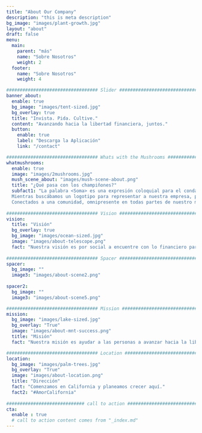 ```yaml
---
title: "About Our Company"
description: "this is meta description"
bg_image: "images/plant-growth.jpg"
layout: "about"
draft: false
menu:
  main:
    parent: "más"
    name: "Sobre Nosotros"
    weight: 2
  footer:
    name: "Sobre Nosotros"
    weight: 4

################################## Slider #####################################
banner_about:
  enable: true
  bg_image: "images/tent-sized.jpg"
  bg_overlay: true
  title: "Invista. Pida. Cultive."
  content: "Avanzando hacia la libertad financiera, juntos."
  button:
    enable: true
    label: "Descarga la Aplicación"
    link: "/contact"

################################## Whats with the Mushrooms #####################################
whatmushrooms:
  enable: true
  image: "images/2mushrooms.jpg"
  mush_scene_about: "images/mush-scene-about.png"
  title: "¿Qué pasa con los champiñones?"
  subfact1: "La palabra <Soma> es una expresión coloquial para el condado de Sonoma que se originó a partir de un grupo de nerds de hongos (Asociación de Micología del Condado de Sonoma).
  Mientras buscábamos un logotipo para representar a nuestra empresa, pensamos en nuestras raíces locales y amigos de los hongos. De nuestra búsqueda, encontramos que el hongo tiene muchas cualidades que buscábamos en una empresa.
  Conectados a una comunidad, omnipresente en todas partes de nuestro mundo, y con la capacidad de crecer y superarse con una capacidad de recuperación increíble, los hongos abarcan gran parte de lo que buscamos como empresa."
  
################################## Vision #####################################
vision:
  title: "Visión"
  bg_overlay: true
  bg_image: "images/ocean-sized.jpg"
  image: "images/about-telescope.png"
  fact: "Nuestra visión es por social a encuentre con lo financiero para que todos puedan beneficiarse."
  
################################## Spacer #####################################
spacer:
  bg_image: ""
  image3: "images/about-scene2.png"
  
spacer2:
  bg_image: ""
  image3: "images/about-scene5.png"

################################## Mission #####################################
mission:
  bg_image: "images/lake-sized.jpg"
  bg_overlay: "True"
  image: "images/about-mnt-success.png"
  title: "Misión"
  fact: "Nuestra misión es ayudar a las personas a avanzar hacia la libertad financiera."

################################## Location #####################################
location:
  bg_image: "images/palm-trees.jpg"
  bg_overlay: "True"
  image: "images/about-location.png"
  title: "Dirección"
  fact: "Comenzamos en California y planeamos crecer aquí."
  fact2: "#AmorCalifornia"
  
############################# call to action #################################
cta:
  enable : true
  # call to action content comes from "_index.md"
---
```


